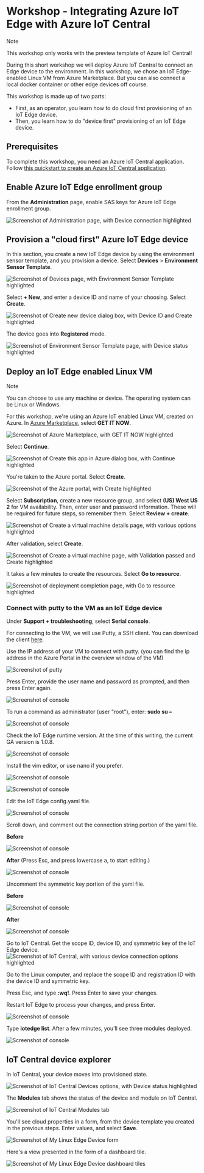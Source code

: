 # Workshop - Integrating Azure IoT Edge with Azure IoT Central

> [!NOTE]
> This workshop only works with the preview template of Azure IoT Central!

During this short workshop we will deploy Azure IoT Central to connect an Edge device to the environment. In this workshop, we chose an IoT Edge-enabled Linux VM from Azure Marketplace. But you can also connect a local docker container or other edge devices off course.

This workshop is made up of two parts:

* First, as an operator, you learn how to do cloud first provisioning of an IoT Edge device.
* Then, you learn how to do "device first" provisioning of an IoT Edge device.

## Prerequisites

To complete this workshop, you need an Azure IoT Central application. Follow [this quickstart to create an Azure IoT Central application](https://docs.microsoft.com/en-us/azure/iot-central/preview/quick-deploy-iot-central).

## Enable Azure IoT Edge enrollment group
From the **Administration** page, enable SAS keys for Azure IoT Edge enrollment group.

![Screenshot of Administration page, with Device connection highlighted](./images/groupenrollment.png)

## Provision a "cloud first" Azure IoT Edge device	
In this section, you create a new IoT Edge device by using the environment sensor template, and you provision a device. 
Select **Devices** > **Environment Sensor Template**. 

![Screenshot of Devices page, with Environment Sensor Template highlighted](./images/deviceexplorer.png)

Select **+ New**, and enter a device ID and name of your choosing. Select **Create**.

![Screenshot of Create new device dialog box, with Device ID and Create highlighted](./images/cfdevicecredentials.png)

The device goes into **Registered** mode.

![Screenshot of Environment Sensor Template page, with Device status highlighted](./images/cfregistered.png)

## Deploy an IoT Edge enabled Linux VM

> [!NOTE]
> You can choose to use any machine or device. The operating system can be Linux or Windows.

For this workshop, we're using an Azure IoT enabled Linux VM, created on Azure. In [Azure Marketplace](https://azuremarketplace.microsoft.com/en-us/marketplace/apps/microsoft_iot_edge.iot_edge_vm_ubuntu?tab=Overview), select **GET IT NOW**. 

![Screenshot of Azure Marketplace, with GET IT NOW highlighted](./images/cfmarketplace.png)

Select **Continue**.

![Screenshot of Create this app in Azure dialog box, with Continue highlighted](./images/cfmarketplacecontinue.png)


You're taken to the Azure portal. Select **Create**.

![Screenshot of the Azure portal, with Create highlighted](./images/cfubuntu.png)

Select **Subscription**, create a new resource group, and select **(US) West US 2** for VM availability. Then, enter user and password information. These will be required for future steps, so remember them. Select **Review + create**.

![Screenshot of Create a virtual machine details page, with various options highlighted](./images/cfvm.png)

After validation, select **Create**.

![Screenshot of Create a virtual machine page, with Validation passed and Create highlighted](./images/cfvmvalidated.png)

It takes a few minutes to create the resources. Select **Go to resource**.

![Screenshot of deployment completion page, with Go to resource highlighted](./images/cfvmdeploymentcomplete.png)

### Connect with putty to the VM as an IoT Edge device 

Under **Support + troubleshooting**, select **Serial console**.

For connecting to the VM, we will use Putty, a SSH client. You can download the client [here](https://www.putty.org/).

Use the IP address of your VM to connect with putty. (you can find the ip address in the Azure Portal in the overview window of the VM)

![Screenshot of putty](./images/putty.png)

Press Enter, provide the user name and password as prompted, and then press Enter again. 

![Screenshot of console](./images/cfconsolelogin.png)

To run a command as administrator (user "root"), enter: **sudo su –**

![Screenshot of console](./images/cfsudo.png)

Check the IoT Edge runtime version. At the time of this writing, the current GA version is 1.0.8.

![Screenshot of console](./images/cfconsoleversion.png)

Install the vim editor, or use nano if you prefer. 

![Screenshot of console](./images/cfconsolevim.png)

![Screenshot of console](./images/cfvim.png)

Edit the IoT Edge config.yaml file.

![Screenshot of console](./images/cfconsoleconfig.png)

Scroll down, and comment out the connection string portion of the yaml file. 

**Before**

![Screenshot of console](./images/cfmanualprovisioning.png)

**After** (Press Esc, and press lowercase a, to start editing.)

![Screenshot of console](./images/cfmanualprovisioningcomments.png)

Uncomment the symmetric key portion of the yaml file. 

**Before**

![Screenshot of console](./images/cfconsolesymmcomments.png)

**After**

![Screenshot of console](./images/cfconsolesymmuncomments.png)

Go to IoT Central. Get the scope ID, device ID, and symmetric key of the IoT Edge device.
![Screenshot of IoT Central, with various device connection options highlighted](./images/cfdeviceconnect.png)

Go to the Linux computer, and replace the scope ID and registration ID with the device ID and symmetric key.

Press Esc, and type **:wq!**. Press Enter to save your changes.

Restart IoT Edge to process your changes, and press Enter.

![Screenshot of console](./images/cfrestart.png)

Type **iotedge list**. After a few minutes, you'll see three modules deployed.

![Screenshot of console](./images/cfconsolemodulelist.png)


## IoT Central device explorer 

In IoT Central, your device moves into provisioned state.

![Screenshot of IoT Central Devices options, with Device status highlighted](./images/cfprovisioned.png)

The **Modules** tab shows the status of the device and module on IoT Central. 

![Screenshot of IoT Central Modules tab](./images/cfiotcmodulestatus.png)


You'll see cloud properties in a form, from the device template you created in the previous steps. Enter values, and select **Save**. 

![Screenshot of My Linux Edge Device form](./images/deviceinfo.png)

Here's a view presented in the form of a dashboard tile.

![Screenshot of My Linux Edge Device dashboard tiles](./images/dashboard.png)